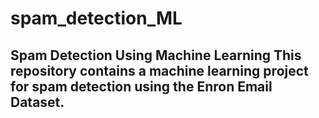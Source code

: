 # spam_detection_ML
## Spam Detection Using Machine Learning  This repository contains a machine learning project for spam detection using the Enron Email Dataset. 
